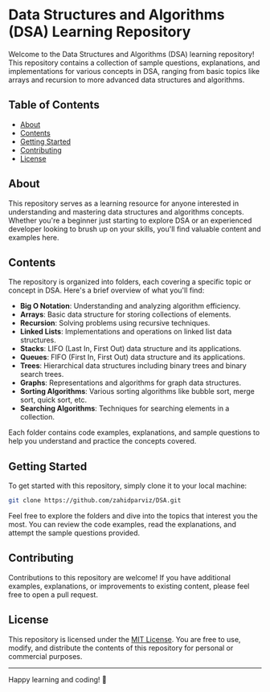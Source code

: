 # Data Structures and Algorithms (DSA) Learning Repository

Welcome to the Data Structures and Algorithms (DSA) learning repository! This repository contains a collection of sample questions, explanations, and implementations for various concepts in DSA, ranging from basic topics like arrays and recursion to more advanced data structures and algorithms.

## Table of Contents

- [About](#about)
- [Contents](#contents)
- [Getting Started](#getting-started)
- [Contributing](#contributing)
- [License](#license)

## About

This repository serves as a learning resource for anyone interested in understanding and mastering data structures and algorithms concepts. Whether you're a beginner just starting to explore DSA or an experienced developer looking to brush up on your skills, you'll find valuable content and examples here.

## Contents

The repository is organized into folders, each covering a specific topic or concept in DSA. Here's a brief overview of what you'll find:

- **Big O Notation**: Understanding and analyzing algorithm efficiency.
- **Arrays**: Basic data structure for storing collections of elements.
- **Recursion**: Solving problems using recursive techniques.
- **Linked Lists**: Implementations and operations on linked list data structures.
- **Stacks**: LIFO (Last In, First Out) data structure and its applications.
- **Queues**: FIFO (First In, First Out) data structure and its applications.
- **Trees**: Hierarchical data structures including binary trees and binary search trees.
- **Graphs**: Representations and algorithms for graph data structures.
- **Sorting Algorithms**: Various sorting algorithms like bubble sort, merge sort, quick sort, etc.
- **Searching Algorithms**: Techniques for searching elements in a collection.

Each folder contains code examples, explanations, and sample questions to help you understand and practice the concepts covered.

## Getting Started

To get started with this repository, simply clone it to your local machine:

```bash
git clone https://github.com/zahidparviz/DSA.git
```

Feel free to explore the folders and dive into the topics that interest you the most. You can review the code examples, read the explanations, and attempt the sample questions provided.

## Contributing

Contributions to this repository are welcome! If you have additional examples, explanations, or improvements to existing content, please feel free to open a pull request.

## License

This repository is licensed under the [MIT License](LICENSE). You are free to use, modify, and distribute the contents of this repository for personal or commercial purposes.

---

Happy learning and coding! 🚀
